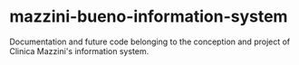 # mazzini-bueno-information-system
Documentation and future code belonging to the conception and project of Clinica Mazzini's information system.

